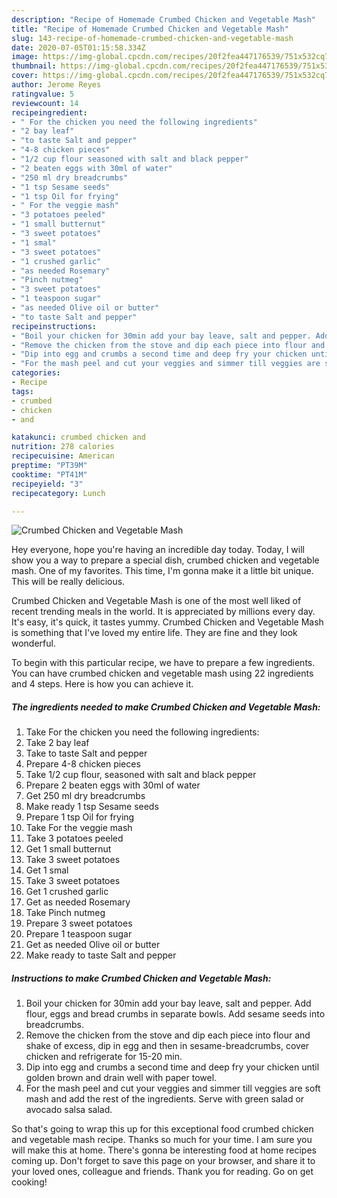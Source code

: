 ```yaml
---
description: "Recipe of Homemade Crumbed Chicken and Vegetable Mash"
title: "Recipe of Homemade Crumbed Chicken and Vegetable Mash"
slug: 143-recipe-of-homemade-crumbed-chicken-and-vegetable-mash
date: 2020-07-05T01:15:58.334Z
image: https://img-global.cpcdn.com/recipes/20f2fea447176539/751x532cq70/crumbed-chicken-and-vegetable-mash-recipe-main-photo.jpg
thumbnail: https://img-global.cpcdn.com/recipes/20f2fea447176539/751x532cq70/crumbed-chicken-and-vegetable-mash-recipe-main-photo.jpg
cover: https://img-global.cpcdn.com/recipes/20f2fea447176539/751x532cq70/crumbed-chicken-and-vegetable-mash-recipe-main-photo.jpg
author: Jerome Reyes
ratingvalue: 5
reviewcount: 14
recipeingredient:
- " For the chicken you need the following ingredients"
- "2 bay leaf"
- "to taste Salt and pepper"
- "4-8 chicken pieces"
- "1/2 cup flour seasoned with salt and black pepper"
- "2 beaten eggs with 30ml of water"
- "250 ml dry breadcrumbs"
- "1 tsp Sesame seeds"
- "1 tsp Oil for frying"
- " For the veggie mash"
- "3 potatoes peeled"
- "1 small butternut"
- "3 sweet potatoes"
- "1 smal"
- "3 sweet potatoes"
- "1 crushed garlic"
- "as needed Rosemary"
- "Pinch nutmeg"
- "3 sweet potatoes"
- "1 teaspoon sugar"
- "as needed Olive oil or butter"
- "to taste Salt and pepper"
recipeinstructions:
- "Boil your chicken for 30min add your bay leave, salt and pepper. Add flour, eggs and bread crumbs in separate bowls. Add sesame seeds into breadcrumbs."
- "Remove the chicken from the stove and dip each piece into flour and shake of excess, dip in egg and then in sesame-breadcrumbs, cover chicken and refrigerate for 15-20 min."
- "Dip into egg and crumbs a second time and deep fry your chicken until golden brown and drain well with paper towel."
- "For the mash peel and cut your veggies and simmer till veggies are soft mash and add the rest of the ingredients. Serve with green salad or avocado salsa salad."
categories:
- Recipe
tags:
- crumbed
- chicken
- and

katakunci: crumbed chicken and 
nutrition: 278 calories
recipecuisine: American
preptime: "PT39M"
cooktime: "PT41M"
recipeyield: "3"
recipecategory: Lunch

---
```



![Crumbed Chicken and Vegetable Mash](https://img-global.cpcdn.com/recipes/20f2fea447176539/751x532cq70/crumbed-chicken-and-vegetable-mash-recipe-main-photo.jpg)

Hey everyone, hope you're having an incredible day today. Today, I will show you a way to prepare a special dish, crumbed chicken and vegetable mash. One of my favorites. This time, I'm gonna make it a little bit unique. This will be really delicious.



Crumbed Chicken and Vegetable Mash is one of the most well liked of recent trending meals in the world. It is appreciated by millions every day. It's easy, it's quick, it tastes yummy. Crumbed Chicken and Vegetable Mash is something that I've loved my entire life. They are fine and they look wonderful.


To begin with this particular recipe, we have to prepare a few ingredients. You can have crumbed chicken and vegetable mash using 22 ingredients and 4 steps. Here is how you can achieve it.

<!--inarticleads1-->

##### The ingredients needed to make Crumbed Chicken and Vegetable Mash:

1. Take  For the chicken you need the following ingredients:
1. Take 2 bay leaf
1. Take to taste Salt and pepper
1. Prepare 4-8 chicken pieces
1. Take 1/2 cup flour, seasoned with salt and black pepper
1. Prepare 2 beaten eggs with 30ml of water
1. Get 250 ml dry breadcrumbs
1. Make ready 1 tsp Sesame seeds
1. Prepare 1 tsp Oil for frying
1. Take  For the veggie mash
1. Take 3 potatoes peeled
1. Get 1 small butternut
1. Take 3 sweet potatoes
1. Get 1 smal
1. Take 3 sweet potatoes
1. Get 1 crushed garlic
1. Get as needed Rosemary
1. Take Pinch nutmeg
1. Prepare 3 sweet potatoes
1. Prepare 1 teaspoon sugar
1. Get as needed Olive oil or butter
1. Make ready to taste Salt and pepper




<!--inarticleads2-->

##### Instructions to make Crumbed Chicken and Vegetable Mash:

1. Boil your chicken for 30min add your bay leave, salt and pepper. Add flour, eggs and bread crumbs in separate bowls. Add sesame seeds into breadcrumbs.
1. Remove the chicken from the stove and dip each piece into flour and shake of excess, dip in egg and then in sesame-breadcrumbs, cover chicken and refrigerate for 15-20 min.
1. Dip into egg and crumbs a second time and deep fry your chicken until golden brown and drain well with paper towel.
1. For the mash peel and cut your veggies and simmer till veggies are soft mash and add the rest of the ingredients. Serve with green salad or avocado salsa salad.




So that's going to wrap this up for this exceptional food crumbed chicken and vegetable mash recipe. Thanks so much for your time. I am sure you will make this at home. There's gonna be interesting food at home recipes coming up. Don't forget to save this page on your browser, and share it to your loved ones, colleague and friends. Thank you for reading. Go on get cooking!
